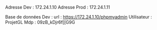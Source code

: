 Adresse Dev : 172.24.1.10
Adresse Prod : 172.24.1.11

Base de données Dev :
url : https://172.24.1.10/phpmyadmin
Utilisateur : ProjetGL
Mdp : 09zB_kDjr6f[[G9G